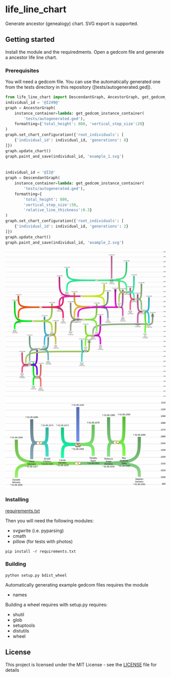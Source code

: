 # life_line_chart
Generate ancestor (genealogy) chart. SVG export is supported.

## Getting started

Install the module and the requiredments. Open a gedcom file and generate a ancestor life line chart.

### Prerequisites

You will need a gedcom file. You can use the automatically generated one from the tests directory in this repository ([tests/autogenerated.ged]).

```python
from life_line_chart import DescendantGraph, AncestorGraph, get_gedcom_instance_container
individual_id = '@I249@'
graph = AncestorGraph(
    instance_container=lambda: get_gedcom_instance_container(
        'tests/autogenerated.ged'),
    formatting={'total_height': 800, 'vertical_step_size':20}
)
graph.set_chart_configuration({'root_individuals': [
    {'individual_id': individual_id, 'generations': 8}
]})
graph.update_chart()
graph.paint_and_save(individual_id, 'example_1.svg')


individual_id = '@I2@'
graph = DescendantGraph(
    instance_container=lambda: get_gedcom_instance_container(
        'tests/autogenerated.ged'),
    formatting={
        'total_height': 800,
        'vertical_step_size':50,
        'relative_line_thickness':0.3}
)
graph.set_chart_configuration({'root_individuals': [
    {'individual_id': individual_id, 'generations': 2}
]})
graph.update_chart()
graph.paint_and_save(individual_id, 'example_2.svg')
```

![example_1.svg](example_1.svg)
![example_2.svg](example_2.svg)




### Installing

[requirements.txt](requirements.txt)

Then you will need the following modules:
- svgwrite (i.e. pyparsing)
- cmath
- pillow (for tests with photos)

```
pip install -r requirements.txt
```

### Building

```
python setup.py bdist_wheel
```

Automatically generating example gedcom files requires the module
- names

Building a wheel requires with setup.py requires:
- shutil
- glob
- setuptools
- distutils
- wheel

## License

This project is licensed under the MIT License - see the [LICENSE](LICENSE) file for details

<!-- ## Acknowledgments

* Hat tip to anyone whose code was used
* Inspiration
* etc -->
